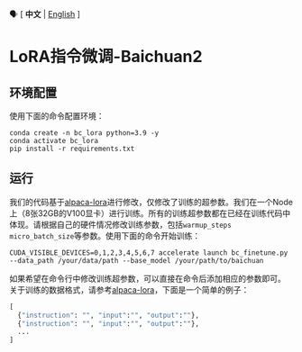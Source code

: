 :speaking_head: \[ **中文** | [English](./README_EN.md) \]
# LoRA指令微调-Baichuan2
## 环境配置
使用下面的命令配置环境：
```shell
conda create -n bc_lora python=3.9 -y
conda activate bc_lora
pip install -r requirements.txt
```
## 运行
我们的代码基于[alpaca-lora](https://github.com/tloen/alpaca-lora)进行修改，仅修改了训练的超参数。我们在一个Node上（8张32GB的V100显卡）进行训练。所有的训练超参数都在已经在训练代码中体现。请根据自己的硬件情况修改训练参数，包括`warmup_steps` `micro_batch_size`等参数。使用下面的命令开始训练：
```shell
CUDA_VISIBLE_DEVICES=0,1,2,3,4,5,6,7 accelerate launch bc_finetune.py --data_path /your/data/path --base_model /your/path/to/baichuan
```
如果希望在命令行中修改训练超参数，可以直接在命令后添加相应的参数即可。
关于训练的数据格式，请参考[alpaca-lora](https://github.com/tloen/alpaca-lora/blob/main/alpaca_data.json)，下面是一个简单的例子：
```python
[
  {"instruction": "", "input":"", "output":""},
  {"instruction": "", "input":"", "output":""},
  ...
]
```
